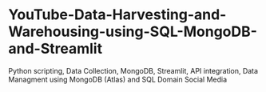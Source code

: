 # YouTube-Data-Harvesting-and-Warehousing-using-SQL-MongoDB-and-Streamlit
 Python scripting, Data Collection, MongoDB, Streamlit, API integration, Data Managment using MongoDB (Atlas) and SQL Domain Social Media
